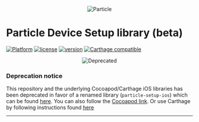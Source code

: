 <p align="center" >
<img src="http://oi60.tinypic.com/116jd51.jpg" alt="Particle" title="Particle">
</p>

# Particle Device Setup library (beta)

[![Platform](https://img.shields.io/badge/platform-iOS-10a4fa.svg)]() [![license](https://img.shields.io/hexpm/l/plug.svg)]() [![version](https://img.shields.io/badge/pod-0.7.2-green.svg)]() [![Carthage compatible](https://img.shields.io/badge/Carthage-compatible-4BC51D.svg?style=flat)](https://github.com/Carthage/Carthage)

<p align="center" >
<img src="http://i.imgur.com/ACrvF2q.png" alt="Deprecated" title="Deprecated">
</p>

### Deprecation notice
This repository and the underlying Cocoapod/Carthage iOS libraries has been deprecated in favor of a renamed library (`particle-setup-ios`) which can be found [here](https://github.com/spark/particle-sdk-ios).
You can also follow the [Cocoapod link](https://cocoapods.org/pods/ParticleSetup).
Or use Carthage by following instructions found [here](https://github.com/spark/particle-setup-ios#carthage)

---
